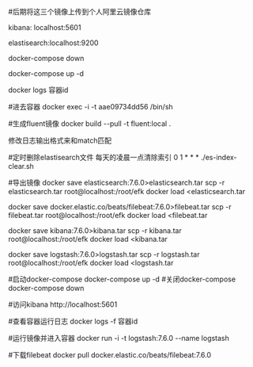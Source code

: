 #后期将这三个镜像上传到个人阿里云镜像仓库

kibana: localhost:5601

elastisearch:localhost:9200

docker-compose down

docker-compose up -d

docker logs 容器id

#进去容器
docker exec -i -t aae09734dd56 /bin/sh

#生成fluent镜像
docker build --pull -t fluent:local .

修改日志输出格式来和match匹配


#定时删除elastisearch文件
    每天的凌晨一点清除索引
    0 1 * * *  ./es-index-clear.sh
    
    
#导出镜像
docker save elasticsearch:7.6.0>elasticsearch.tar
scp -r elasticsearch.tar root@localhost:/root/efk
docker load <elasticsearch.tar


docker save docker.elastic.co/beats/filebeat:7.6.0>filebeat.tar
scp -r filebeat.tar root@localhost:/root/efk
docker load <filebeat.tar


docker save kibana:7.6.0>kibana.tar
scp -r kibana.tar root@localhost:/root/efk
docker load <kibana.tar

docker save logstash:7.6.0>logstash.tar
scp -r logstash.tar root@localhost:/root/efk
docker load <logstash.tar

#启动docker-compose
docker-compose up -d
#关闭docker-compose
docker-compose down


#访问kibana
http://localhost:5601

#查看容器运行日志
docker logs -f 容器id

#运行镜像并进入容器
docker run -i -t logstash:7.6.0 --name logstash

#下载filebeat
docker pull docker.elastic.co/beats/filebeat:7.6.0
